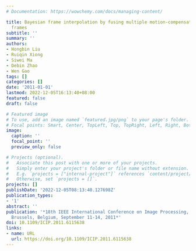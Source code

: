 ```yaml
---
# Documentation: https://wowchemy.com/docs/managing-content/

title: Bayesian frame interpolation by fusing multiple motion-compensated prediction
  frames
subtitle: ''
summary: ''
authors:
- Hongbin Liu
- Ruiqin Xiong
- Siwei Ma
- Debin Zhao
- Wen Gao
tags: []
categories: []
date: '2011-01-01'
lastmod: 2022-12-05T16:13:40+08:00
featured: false
draft: false

# Featured image
# To use, add an image named `featured.jpg/png` to your page's folder.
# Focal points: Smart, Center, TopLeft, Top, TopRight, Left, Right, BottomLeft, Bottom, BottomRight.
image:
  caption: ''
  focal_point: ''
  preview_only: false

# Projects (optional).
#   Associate this post with one or more of your projects.
#   Simply enter your project's folder or file name without extension.
#   E.g. `projects = ["internal-project"]` references `content/project/deep-learning/index.md`.
#   Otherwise, set `projects = []`.
projects: []
publishDate: '2022-12-05T08:13:40.127698Z'
publication_types:
- '1'
abstract: ''
publication: '*18th IEEE International Conference on Image Processing, ICIP 2011,
  Brussels, Belgium, September 11-14, 2011*'
doi: 10.1109/ICIP.2011.6115638
links:
- name: URL
  url: https://doi.org/10.1109/ICIP.2011.6115638
---
```


